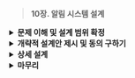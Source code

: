 > **10장. 알림 시스템 설계**

<details>
  <summary><b>문제 이해 및 설계 범위 확정</b></summary>  
    
  ---
  
  ## 1단계: 문제 이해 및 설계 범위 확정
  
  ### 알림 시스템(Notification System)
  
  - 고객에게 중요할 만한 정보를 **비동기적으로 제공**
      - 최신 뉴스
      - 제품 업데이트
      - 이벤트
      - 선물
  - **분류**
      - 모바일 푸시 알림(Mobile Push Notification)
      - SMS 메시지
      - 이메일
          
        <img src="https://github.com/user-attachments/assets/2568e0b6-b1c0-4f77-b3bb-3413f8418b5e" width="400px"/>

          
  
  ### 요구사항 알아내기
  
  - **Q.** 어떤 종류의 알림을 지원해야 하나요?
  - **A.** 푸시 알림, SMS 메시지, 이메일
  - **Q.** 실시간(real-time) 시스템이어야 하나요?
  - **A.** 연성 실시간(soft real-time) 시스템
      - 가능한 빨리 전달되어야 하지만, 부하 상황에서 약간의 지연은 괜찮음
  - **Q.** 어떤 종류의 단말을 지원해야 하나요?
  - **A.** iOS, Android, Laptop/Desktop
  - **Q.** 사용자에게 보낼 알림은 누가 만들 수 있나요?
  - **A.** 클라언트 애플리케이션 or 서버 측 스케줄링
  - **Q.** 사용자가 알림을 받지 않도록(opt-out) 설정할 수 있어야 하나요?
  - **A.** 네, 해당 설정을 마친 사용자는 더 이상 알림을 받지 않음
  - **Q.** 하루에 몇 건의 알림을 보낼 수 있어야 하나요?
  - **A.** 천만 건의 모바일 푸시 알림, 백만 건의 SMS 메시지, 5백만 건의 이메일
  
  > **OPT OUT(옵트 아웃)**
  > 
  > 
  > 정보주체의 동의를 받지 않고 개인정보를 수집·이용한 후, 당사자가 **거부 의사**를 밝히면 개인정보 활용을 중지하는 방식
  > 
  > 당사자가 자신의 **데이터 수집을 허용하지 않는다고 명시**할 때 정보수집이 금지되는 제도
  > 
  
  ---
  
  </details>
  
<details>
  <summary><b>개략적 설계안 제시 및 동의 구하기</b></summary>
  
  ---
  
  ## 2단계: 개략적 설계안 제시 및 동의 구하기
  
  ### 알림 개략적 설계안
  
  - 알림 유형별 지원 방안
  - 연락처 정보 수집 절차
  - 알림 전송 및 수신 절차
  
  ### 1️⃣ 알림 유형별 지원 방안
  
  - ⏰ **iOS 푸시 알림**
      - iOS에서 푸시 알림을 보내기 위해 **3가지 컴포넌트**가 필요
      
    <img src="https://github.com/user-attachments/assets/19dc8225-75bd-4997-9073-b2fc3e9c385e" width="400px"/>

      - **알림 제공자(Provider)**
          - 알림 요청(Notification Request)을 만들어 애플 푸시 알림 서비스(APNS)로 보내는 주체
          - 알림 요청을 만들기 위해 필요한 데이터
              - **단말 토큰(Device Token)**
                  - 알림 요청을 보내는 데 필요한 고유 식별자
              - **페이로드(Payload)**
                  - 알림 내용을 담은 JSON 딕셔너리(Dictionary)
                  
                  ```jsx
                  // 알림 Payload 예시
                  {
                    "aps": {
                        "alert": {
                            "title": "Game Request",
                            "body": "Bob wants to play chess",
                            "action-loc-key": "PLAY"
                        },
                        "badge": 5
                    }
                  }
                  ```
                  
      - **APNS**
          - **A**pple **P**ush **N**otification **S**ervice
          - 애플이 제공하는 원격 서비스
          - 푸시 알림을 iOS 장치로 보내는 역할
      - **iOS 단말(iOS Device)**
          - 푸시 알림을 수신하는 사용자 단말
  - **⏰ 안드로이드 푸시 알림**
      - APNS 대신 **FCM(Firebase Cloud Messaging)을 사용**
      
    <img src="https://github.com/user-attachments/assets/4a2c4ff9-53f1-4a7d-90b7-cef07833b341" width="400px"/>

  - **✉️ SMS 메세지**
      - **제 3사업자(Thrid-party)의 서비스**를 많이 이용
          - 트윌리오(Twilio)
          - 넥스모(Nexmo)
      - 대부분 상용 서비스이기 때문에 이용요금을 내야 함
      
    <img src="https://github.com/user-attachments/assets/e80515cc-7f55-4d0f-8a75-38e87999fa10" width="400px"/>
      
  - **📧 이메일**
      - 대부분의 회사는 고유 이메일 서버를 구축할 역량을 갖추고 있음
      - 대부분의 많은 회사는 **상용 이메일 서비스를 이용**
          - 센드그리드(Sendgrid)
          - 메일침프(Mailchimp)
          - 전송 성공률이 높고, **데이터 분석 서비스(Analytics)**를 제공
      
    <img src="https://github.com/user-attachments/assets/7eaf7409-aa07-4a0f-8154-acc2bcd430c3" width="400px"/>
      
  
  ### 한 시스템 내의 알림 유형
  
  <img src="https://github.com/user-attachments/assets/9cd835e0-2334-4dca-a8ce-d6ba877d3194" width="400px"/>
  
  ### 연락처 정보 수집 절차
  
  - 알림을 보내기 위해 필요한 정보
      - 모바일 단말 토큰(Device Token)
      - 전화번호
      - 이메일 주소
  - **API 서버는 사용자의 정보를 수집하여 DB에 저장**
      - 앱 설치 시
      - 처음으로 계정 등록 시
      
    <img src="https://github.com/user-attachments/assets/c271c71c-5e6a-4018-b534-735556db2069" width="400px"/>

      
  - **Entity Table 설계**
      - **USER**
          - 이메일 주소
          - 전화번호
      - **DEVICE**
          - 단말 토큰
      
    <img src="https://github.com/user-attachments/assets/287cef68-3a65-4a98-a0f2-5fb3154ac660" width="400px"/>

      
      - 한 사용자는 여러 단말을 가질 수 있음(**1:N**)
      - 알림은 모든 단말에 전송되어야 함
  
  ### 알림 전송 및 수신 절차: 🎨 **개략적 설계안 (초안)**
  
  <img src="https://github.com/user-attachments/assets/501bce8f-a3df-490b-b5ee-38b9980ddcf1" width="400px"/>

  
  - **시스템 컴포넌트**
      - 1️⃣ **서비스(1~N)**
          - 마이크로서비스(Microservice)
          - 크론잡(Cronjob)
          - 분산 시스템 컴포넌트
          - ex) 납기일을 알리려는 과금 서비스(Biling Service), 배송 알림을 보내려는 쇼핑몰
      - 2️⃣ **알림 시스템(Notification System)**
          - 알림 시스템은 알림 전송/수신 처리의 핵심
          - 서비스에 알림 전송을 위한 API 제공
          - 제 3자 서비스에 전달할 알림 페이로드(Payload)를 만들어 낼 수 있어야 함
      - 3️⃣ **제 3자 서비스(Thrid Party Service)**
          - 사용자에게 실제로 알림을 전달하는 역할
          - **확장성(Extensibility)**
              - 쉽게 새 서비스를 통합, 기존 서비스 제거
          - 특정 서비스는 다른 시장에서 사용할 수 없을 수도 있음
              - ex) FCM은 중국에서 사용 불가, Jpush, PushY로 대체
      - 4️⃣ **iOS, 안드로이드, SMS, 이메일 단말**
          - 사용자는 자기 단말에서 알림을 수신
  - **문제점**
      - 1️⃣ **SPOF(Single-Point-Of-Failure)**
          - 알림 서비스에 서버가 하나만 존재
          - 알림 서비스 장애 시 전체 서비스의 장애로 이어짐
      - **2️⃣ 규모확장성**
          - 한 대 서비스로 푸시 알림에 관계된 모든 것을 처리
          - DB나 캐시 등 중요 컴포넌트의 규모를 개별적으로 늘릴 방법이 없음
      - **3️⃣ 성능 병목**
          - 알림을 처리하고 보내는 것이 자원을 많이 필요로 하는 작업일 수 있음
          - ex) HTML 페이지를 만들고 제 3자 서비스의 응답을 기다리는 일
          - 한 서버로 모든 것을 처리하면 사용자 트래픽이 몰리는 시간에 과부하 위험
  
  ### 알림 전송 및 수신 절차: 🎨 **개략적 설계안 (개선된 버전)**
  
  - **개선 방안**
      - 1️⃣ 데이터베이스와 캐시를 알림 시스템의 주 서버에서 분리
      - 2️⃣ 알림 서버를 증설하고 자동으로 Scale-out
      - 3️⃣ 메시지 큐를 이용해 시스템 컴포넌트 사이의 강한 결합을 끊음
  
  <img src="https://github.com/user-attachments/assets/1665cfd5-7459-4bb6-9fe0-cbfd03744ca7" width="400px"/>

  
  - **시스템 컴포넌트**
      - **서비스(1~N)**
          - 알림 시스템 서버의 API를 통해 알림을 보낼 서비스들
      - **알림 서버(Notification Server)**
          - **알림 전송 API**
              - 스팸 방지를 위해 보통 사내 서비스 또는 인증된 클라이언트만 이용 가능
              - ex) `POST https://api.example.com/v/sms/send`
          - **알림 검증(Validation)**
              - 이메일 주소, 전화번호 등에 대한 기본적 검증을 수행
          - **데이터베이스 또는 캐시 질의**
              - 알림에 포함시킬 데이터를 가져오는 기능
          - **알림 전송**
              - 알림 데이터를 메시지 큐에 넣음
              - 본 설계안의 경우 하나 이상의 메시지 큐 사용, 알림을 병렬적으로 처리
              
              ```jsx
              // API 호출 시 전송할 데이터(Body)
              {
                "to": [
                    {
                      "user_id": 123456
                    }
                ],
                "from": {
                    "email": "from_address@example.com"
                },
                "subject": "Hello World",
                "content": [
                    {
                      "type": "text/plain",
                      "value": "Hello World!"
                    }
                ]
              }
              ```
              
      - **캐시(Cache)**
          - 사용자 정보, 단말 정보, 알림 템플릿(Template) 등을 캐싱
      - **데이터베이스(DB)**
          - 사용자, 알림, 설정 등 다양한 정보 저장
      - **메시지 큐(Message Queue)**
          - **시스템 컴포넌트 간 의존성을 제거**하기 위해 사용
          - 다량의 알림의 전송되어야 하는 경우를 대비한 버퍼 역할
          - 본 설계안에서는 알림의 종류별로 별도 메시지 큐 사용
          - 제 3자 서비스 가운데 하나에 장애 발생 시, 다른 종류의 알림은 정상 동작
      - **작업 서버(Workers)**
          - 메시지 큐에서 전송할 알림을 꺼내서 **제 3자 서비스로 전달하는 역할을 담당**하는 서버
      - **제 3자 서비스(Third Party Service)**
      - **iOS, Android, SMS, Email 단말**
  - **동작 과정**
      - 1️⃣ API를 호출하여 알림 서버로 알림을 전달
      - 2️⃣ 알림 서버는 메타데이터(Metadata)를 캐시나 DB에서 가져옴
          - 사용자 정보
          - 단말 토큰(Device Token)
          - 알림 설정
      - 3️⃣ 알림 서버는 전송할 알림에 맞는 이벤트를 생성, 해당 큐에 삽입
          - ex) iOS 푸시 알림 이벤트 → iOS 푸시 알림 큐
      - 4️⃣ 작업 서버는 메시지 큐에서 알림 이벤트를 꺼냄
      - 5️⃣ 작업 서버는 알림을 제 3자 서비스로 전달
      - 6️⃣ 제 3자 서비스는 사용자 단말로 알림 전송
  
  ---
  
  </details>
<details>
  <summary><b>상세 설계</b></summary>
  
  ---
  
  ## 3단계: 상세 설계
  
  ### 자세히 살펴볼 내용
  
  - 안정성(Reliability)
  - 추가로 필요한 컴포넌트 및 고려사항
      - 알림 템플릿
      - 알림 설정
      - 전송률 제한(Rate Limit)
      - 재시도 매커니즘(Retry Mechanism)
      - 보안(Security)
      - 큐에 보관된 알림에 대한 모니터링과 이벤트 추적
  - 개선된 설계안
  
  ### 안정성
  
  - **데이터 손실 방지**
      - 알림 전송 시스템의 가장 중요한 요구사항 가운데 하나
      - 어떤 상황에서도 알림이 소실되어서는 안됨
      - **알림 로그(Notification Log) DB 유지**
          - 알림 데이터를 DB에 보관
          - 재시도 메커니즘을 구현
          
        <img src="https://github.com/user-attachments/assets/ee6276b0-cb7f-4614-be1a-0dc9169b2b07" width="400px"/>

          
  - **알림 중복 전송 방지**
      - 같은 알림이 여러 번 반복되는 것을 완전히 막을 수는 없음
      - 분산 시스템의 특성 상 가끔은 같은 알림이 중복되어 전송될 수 있음
      - **중복 방지 로직 도입**
          - 보내야 할 알림이 도착하면 그 이벤트 ID를 검사하여 **이전에 본 적이 있는 이벤트인지 판단**
          - 중복된 이벤트라면 버리고, 그렇지 않다면 알림 발송
      - **분산 시스템에서의 메시지 전송 방식**
          - 1️⃣ **At-most-once (최대 한 번)**
              - 메시지가 0번 또는 한 번 전송
              - 만약 메시지가 손실되면 다시 전송되지 않음
          - 2️⃣ **At-least-once (최소 한 번)**
              - 메시지가 적어도 한 번 전송되지만, 여러 번 전송될 가능성도 있음
              - 네트워크 오류나 시스템 장애로 인해 중복 전송이 발생할 수 있음
          - 3️⃣ **Exactly-once (정확히 한 번)**
              - 메시지가 정확히 한 번만 전송된다고 보장하는 방식
              - **이론적으로 불가능**
              
  
  ### 추가로 필요한 컴포넌트 및 고려사항
  
  - 1️⃣ **알림 템플릿**
      - 대형 알림 시스템은 하루에도 수백만 건 이상의 알림을 처리
      - 알림 메시지 **대부분은 비슷한 형식**
      - 템플릿을 사용하여 형식을 일관성 있게 유지, 작성 시간 감소
      - **구성 요소**
          - 인자(Parameter)
          - 스타일
          - 추적 링크(Tracking Link)
          
          ```jsx
          // 알림 템플릿 예시
          본문: 
          여러분이 꿈꿔온 상품을 우리가 준비했습니다.
          [item_name]이 다시 입고 되었습니다.
          [date]까지만 주문 가능합니다.
          
          타이틀(CTA: Call to Action):
          지금 [item_name]을 주문 또는 예약하세요.
          ```
          
  - 2️⃣ **알림 설정**
      - 사용자는 이미 너무 많은 알림을 받고 있어 쉽게 피곤함을 느낌
      - 많은 웹사이트와 앱에서는 사용자가 알림 설정을 상세히 조정할 수 있도록 함
      - **알림 설정 테이블**에 수신 관련 여부 저장
          - `bigint user_id`
          - `varchar channel` : 알림이 전송될 채널, 푸시 알림, 이메일, SMS 등
          - `boolean opt_in` : 해당 채널로 알림을 받을 것인지 여부
  - 3️⃣ **전송률 제한**
      - 사용자에게 너무 많은 알림을 보내지 않도록 하는 방법
      - 한 사용자가 받을 수 있는 알림의 빈도를 제한
      - 알림을 너무 많이 보내기 시작하면 **사용자는 알림 기능을 아예 꺼버림**
  - 4️⃣ **재시도 방법**
      - 제 3자 서비스가 알림 전송에 실패
      - 해당 알림을 재시도 전용 Queue에 넣음
      - 같은 문제가 계속 발생하면 개발자에게 통지(Alert)
  - 5️⃣ **푸시 알림과 보안**
      - iOS, Android의 경우
          - 알림 전송 API는 `appKey`와 `appSecret`를 사용하여 보안 유지
          - 인증된(Authenticated), 승인된(Verified) 클라이언트만 API를 사용하여 알림
  - 6️⃣ **큐 모니터링**
      - **Queue에 쌓인 알림의 개수**
          - 알림 시스템 모니터링에 중요한 메트릭(Matric)
          - 너무 크면 작업 서버들이 이벤트를 빠르게 처리하고 있지 못하다는 뜻
          - 작업 서버 증설 필요
          
        <img src="https://github.com/user-attachments/assets/905f3c61-11f7-43f7-91be-dcd2eac0b5b6" width="400px"/>

          
  - 7️⃣ **이벤트 추적**
      - **이벤트 추적 메트릭**
          - 알림 확인율
          - 알림 클릭율
          - 실제 앱 사용으로 이어지는 비율
      - **데이터 분석 서비스(Analytics)는 보통 이벤트 추적 기능을 제공**
          - 알림 시스템 구현 시 데이터 분석 서비스와 통합 필요
      - **데이터 분석 서비스를 통해 추적하는 알림 시스템 이벤트**
          
        <img src="https://github.com/user-attachments/assets/1ec4d80b-cdd5-46a7-b1a4-3eb40490a25a" width="400px"/>


          
  
  ### 수정된 설계안
  
  <img src="https://github.com/user-attachments/assets/180f22e4-2648-42d5-9c7b-f1a83bbdf340" width="400px"/>

  - 새로운 컴포넌트들이 추가됨
      - 1️⃣ 알림 서버에 인증(Authentication)과 전송률 제한(Rate-limiting) 기능 추가
      - 2️⃣ 전송 실패에 대응하기 위한 재시도 기능 추가
          - 전송에 실패한 알림은 Queue에 넣고 지정된 횟수만큼 재시도
      - 3️⃣ 전송 템플릿을 사용하여 알림 생성 과정을 단순화하고 알림 내용의 일관성 유지
      - 4️⃣ 모니터링과 추적 시스템을 추가하여 시스템 상태를 확인하고 추후 시스템 개선 대비
  
  ---

</details>
<details>
  <summary><b>마무리</b></summary>
  
  ---
  
  ## 마무리
  
  ### **알림 기능 예시**
  
  - 넷플릭스 신작 영화 출시 정보
  - 신규 상품에 대한 할인 쿠폰 이메일
  - 온라인 쇼핑 결제 확정 메시지
  
  ### 알림 시스템
  
  - **안정성(Reliability)**
      - 메시지 전송 실패율을 낮추기 위해 안정적인 재시도 메커니즘 도입
  - **보안(Security)**
      - 인증된 클라이언트만이 알림을 보낼 수 있도록 `appKey`, `appSecret` 등 이용
  - **이벤트 추적 및 모니터링**
      - 알림이 만들어진 후, 성공적으로 전송되기까지의 과정 추적
      - 알림 전송의 각 단계마다 이벤트를 추적하고 모니터링할 수 있는 시스템 통합
  - **사용자 설정**
      - 사용자가 알림 수신 설정을 조정할 수 있도록 함
      - 알림을 보기 전 반드시 해당 설정을 확인하도록 시스템 설계
  - **전송률 제한**
      - 사용자에게 알림을 보내는 빈도(Frequency)를 제한할 수 있도록 함
  
  ---

</details>
